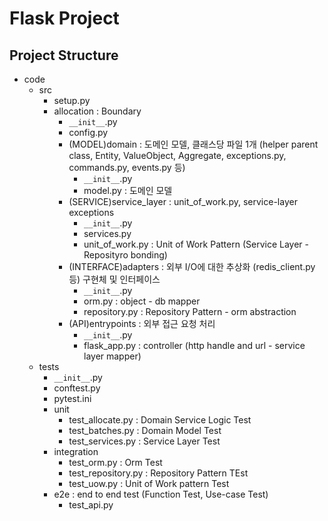 # Flask Project

## Project Structure

- code
  - src
    - setup.py
    - allocation : Boundary
      - `__init__`.py
      - config.py
      - (MODEL)domain : 도메인 모델, 클래스당 파일 1개 (helper parent class, Entity, ValueObject, Aggregate, exceptions.py, commands.py, events.py 등)
        - `__init__`.py
        - model.py : 도메인 모델
      - (SERVICE)service_layer : unit_of_work.py, service-layer exceptions
        - `__init__`.py
        - services.py
        - unit_of_work.py : Unit of Work Pattern (Service Layer - Reposityro bonding)
      - (INTERFACE)adapters : 외부 I/O에 대한 추상화 (redis_client.py 등) 구현체 및 인터페이스
        - `__init__`.py
        - orm.py : object - db mapper 
        - repository.py : Repository Pattern - orm abstraction
      - (API)entrypoints : 외부 접근 요청 처리
        - `__init__`.py
        - flask_app.py : controller (http handle and url - service layer mapper)
  - tests
    - `__init__`.py
    - conftest.py
    - pytest.ini
    - unit
      - test_allocate.py : Domain Service Logic Test
      - test_batches.py : Domain Model Test
      - test_services.py : Service Layer Test
    - integration
      - test_orm.py : Orm Test
      - test_repository.py : Repository Pattern TEst
      - test_uow.py : Unit of Work pattern Test
    - e2e : end to end test (Function Test, Use-case Test)
      - test_api.py